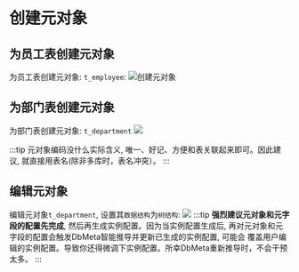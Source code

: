 # 创建元对象
## 为员工表创建元对象
为员工表创建元对象: `t_employee`:
![创建元对象](/demo/img.png)

## 为部门表创建元对象
为部门表创建元对象: `t_department`
![](/demo/img_1.png)

:::tip
元对象编码没什么实际含义, 唯一、好记、方便和表关联起来即可。因此建议, 就直接用表名(除非多库时，表名冲突）。
:::

## 编辑元对象
编辑元对象`t_department`, 设置其`数据结构`为`树结构`:
![](/demo/img_2.png)
:::tip
**强烈建议元对象和元字段的配置先完成**, 然后再生成实例配置。因为当实例配置生成后, 再对元对象和元字段的配置会触发DbMeta智能推导并更新已生成的实例配置, 可能会
覆盖用户编辑的实例配置。导致你还得微调下实例配置。所幸DbMeta重新推导时，不会干预太多。
:::

